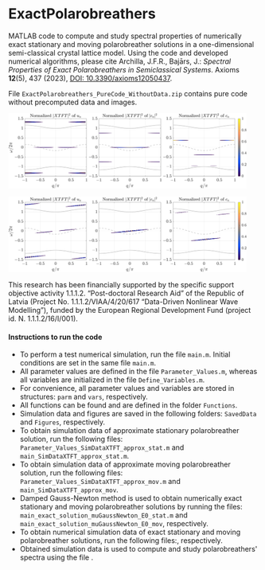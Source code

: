 # ExactPolarobreathers
MATLAB code to compute and study spectral properties of numerically exact stationary and moving polarobreather solutions in a one-dimensional semi-classical crystal lattice model. Using the code and developed numerical algorithms, please cite Archilla, J.F.R., Bajārs, J.: *Spectral Properties of Exact Polarobreathers in Semiclassical Systems*. Axioms **12**(5), 437 (2023), [DOI: 10.3390/axioms12050437](https://www.mdpi.com/2075-1680/12/5/437).

File `ExactPolarobreathers_PureCode_WithoutData.zip` contains pure code without precomputed data and images.

<p float="left">
  <img src="Figures/stat_exact_spectrum.png" width="95%" />    
</p>
<p float="left">    
  <img src="Figures/mov_exact_spectrum.png" width="95%" /> 
</p>

This research has been financially supported by the specific support objective activity 1.1.1.2. “Post-doctoral Research Aid” of the Republic of Latvia (Project No. 1.1.1.2/VIAA/4/20/617 “Data-Driven Nonlinear Wave Modelling”), funded by the European Regional Development Fund (project id. N. 1.1.1.2/16/I/001).

#### Instructions to run the code
- To perform a test numerical simulation, run the file `main.m`. Initial conditions are set in the same file `main.m`.
- All parameter values are defined in the file `Parameter_Values.m`, whereas all variables are initialized in the file `Define_Variables.m`. 
- For convenience, all parameter values and variables are stored in structures: `parm` and `vars`, respectively.
- All functions can be found and are defined in the folder `Functions`.
- Simulation data and figures are saved in the following folders: `SavedData` and `Figures`, respectively.
- To obtain simulation data of approximate stationary polarobreather solution, run the following files: `Parameter_Values_SimDataXTFT_approx_stat.m` and `main_SimDataXTFT_approx_stat.m`.
- To obtain simulation data of approximate moving polarobreather solution, run the following files: `Parameter_Values_SimDataXTFT_approx_mov.m` and `main_SimDataXTFT_approx_mov`.
- Damped Gauss-Newton method is used to obtain numerically exact stationary and moving polarobreather solutions by running the files: `main_exact_solution_muGaussNewton_E0_stat.m` and `main_exact_solution_muGaussNewton_E0_mov`, respectively.
- To obtain numerical simulation data of exact stationary and moving polarobreather solutions, run the following files:, respectively.
- Obtained simulation data is used to compute and study polarobreathers' spectra using the file .    
